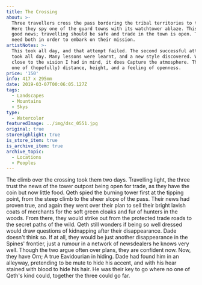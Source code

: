 ```yaml
---
title: The Crossing
about: >-
  Three travellers cross the pass bordering the tribal territories to the west.
  Here they spy one of the guard towns with its watchtower ablaze. This shows
  good news; travelling should be safe and trade in the town is open. They will
  need both in order to embark on their mission. 
artistNotes: >-
  This took all day, and that attempt failed. The second successful attempt also
  took all day. Many lessons were learnt, and a new style discovered. While not
  close to the vision I had in mind, it does Capture the atmosphere. That being
  one of (hopefully) distance, height, and a feeling of openness.
price: '150'
info: 417 x 295mm
date: 2019-03-07T00:06:05.127Z
tags:
  - Landscapes
  - Mountains
  - Skys
type:
  - Watercolor
featuredImage: ../img/dsc_0551.jpg
original: true
storeHighlight: true
is_store_item: true
is_archive_item: true
archive_topic:
  - Locations
  - Peoples
---
```

The climb over the crossing took them two days. Travelling light, the three trust the news of the tower outpost being open for trade, as they have the coin but now little food. Qeth spied the burning tower first at the tipping point, from the steep climb to the sheer slope of the pass. Their news had proven true, and again they went over their plan to sell their bright lavish coats of merchants for the soft green cloaks and fur of hunters in the woods. From there, they would strike out from the protected trade roads to the secret paths of the wild. Qeth still wonders if being so well dressed would draw questions of kidnapping after their disappearance. Dade doesn't think so. If at all, they would be just another disappearance in the Spines' frontier, just a rumour in a network of newsdealers he knows very well. Though the two argue often over plans, they are confident now. Now, they have Orn; A true Eavidourian in hiding. Dade had found him in an alleyway, pretending to be mute to hide his accent, and with his hear stained with blood to hide his hair. He was their key to go where no one of Qeth's kind could, together the three could go far.
